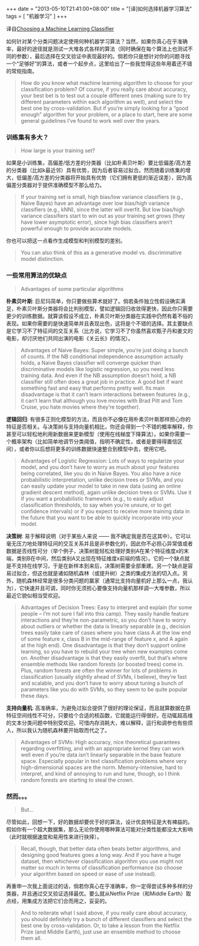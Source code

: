 +++
date = "2013-05-10T21:41:00+08:00"
title = "[译]如何选择机器学习算法"
tags = [ "机器学习" ]
+++

译自[Choosing a Machine Learning Classifier](http://blog.echen.me/2011/04/27/choosing-a-machine-learning-classifier/)

如何针对某个分类问题决定使用何种机器学习算法？当然，如果你真心在乎准确率，最好的途径就是测试一大堆各式各样的算法（同时确保在每个算法上也测试不同的参数），最后选择在交叉验证中表现最好的。倘若你只是想针对你的问题寻找一个“足够好”的算法，或者一个起步点，这里给出了一些我觉得这些年用着还不错的常规指南。

> How do you know what machine learning algorithm to choose for your classification problem? Of course, if you really care about accuracy, your best bet is to test out a couple different ones (making sure to try different parameters within each algorithm as well), and select the best one by cross-validation. But if you’re simply looking for a “good enough” algorithm for your problem, or a place to start, here are some general guidelines I’ve found to work well over the years.


### 训练集有多大？
> How large is your training set?

如果是小训练集，高偏差/低方差的分类器（比如朴素贝叶斯）要比低偏差/高方差的分类器（比如k最近邻）具有优势，因为后者容易过拟合。然而随着训练集的增大，低偏差/高方差的分类器将开始具有优势（它们拥有更低的渐近误差），因为高偏差分类器对于提供准确模型不那么给力。

> If your training set is small, high bias/low variance classifiers (e.g., Naive Bayes) have an advantage over low bias/high variance classifiers (e.g., kNN), since the latter will overfit. But low bias/high variance classifiers start to win out as your training set grows (they have lower asymptotic error), since high bias classifiers aren’t powerful enough to provide accurate models.

你也可以把这一点看作生成模型和判别模型的差别。

> You can also think of this as a generative model vs. discriminative model distinction.

### 一些常用算法的优缺点

> Advantages of some particular algorithms

**朴素贝叶斯**: 巨尼玛简单，你只要做些算术就好了。倘若条件独立性假设确实满足，朴素贝叶斯分类器将会比判别模型，譬如逻辑回归收敛得更快，因此你只需要更少的训练数据。就算该假设不成立，朴素贝叶斯分类器在实践中仍然有着不俗的表现。如果你需要的是快速简单并且表现出色，这将是个不错的选择。其主要缺点是它学习不了特征间的交互关系（比方说，它学习不了你虽然喜欢甄子丹和姜文的电影，却讨厌他们共同出演的电影《关云长》的情况）。

> Advantages of Naive Bayes: Super simple, you’re just doing a bunch of counts. If the NB conditional independence assumption actually holds, a Naive Bayes classifier will converge quicker than discriminative models like logistic regression, so you need less training data. And even if the NB assumption doesn’t hold, a NB classifier still often does a great job in practice. A good bet if want something fast and easy that performs pretty well. Its main disadvantage is that it can’t learn interactions between features (e.g., it can’t learn that although you love movies with Brad Pitt and Tom Cruise, you hate movies where they’re together).

**逻辑回归**: 有很多正则化模型的方法，而且你不必像在用朴素贝叶斯那样担心你的特征是否相关。与决策树与支持向量机相比，你还会得到一个不错的概率解释，你甚至可以轻松地利用新数据来更新模型（使用在线梯度下降算法）。如果你需要一个概率架构（比如简单地调节分类阈值，指明不确定性，或者是要得得置信区间），或者你以后想将更多的训练数据快速整合到模型中去，使用它吧。

> Advantages of Logistic Regression: Lots of ways to regularize your model, and you don’t have to worry as much about your features being correlated, like you do in Naive Bayes. You also have a nice probabilistic interpretation, unlike decision trees or SVMs, and you can easily update your model to take in new data (using an online gradient descent method), again unlike decision trees or SVMs. Use it if you want a probabilistic framework (e.g., to easily adjust classification thresholds, to say when you’re unsure, or to get confidence intervals) or if you expect to receive more training data in the future that you want to be able to quickly incorporate into your model.

**决策树**: 易于解释说明（对于某些人来说 —— 我不确定我是否在这其中）。它可以毫无压力地处理特征间的交互关系并且是非参数化的，因此你不必担心异常值或者数据是否线性可分（举个例子，决策树能轻松处理好类别A在某个特征维度x的末端，类别B在中间，然后类别A又出现在特征维度x前端的情况）。它的一个缺点就是不支持在线学习，于是在新样本到来后，决策树需要全部重建。另一个缺点是容易过拟合，但这也就是诸如随机森林（或提升树）之类的集成方法的切入点。另外，随机森林经常是很多分类问题的赢家（通常比支持向量机好上那么一点，我认为），它快速并且可调，同时你无须担心要像支持向量机那样调一大堆参数，所以最近它貌似相当受欢迎。

> Advantages of Decision Trees: Easy to interpret and explain (for some people – I’m not sure I fall into this camp). They easily handle feature interactions and they’re non-parametric, so you don’t have to worry about outliers or whether the data is linearly separable (e.g., decision trees easily take care of cases where you have class A at the low end of some feature x, class B in the mid-range of feature x, and A again at the high end). One disadvantage is that they don’t support online learning, so you have to rebuild your tree when new examples come on. Another disadvantage is that they easily overfit, but that’s where ensemble methods like random forests (or boosted trees) come in. Plus, random forests are often the winner for lots of problems in classification (usually slightly ahead of SVMs, I believe), they’re fast and scalable, and you don’t have to worry about tuning a bunch of parameters like you do with SVMs, so they seem to be quite popular these days.

**支持向量机**: 高准确率，为避免过拟合提供了很好的理论保证，而且就算数据在原特征空间线性不可分，只要给个合适的核函数，它就能运行得很好。在动辄超高维的文本分类问题中特别受欢迎。可惜内存消耗大，难以解释，运行和调参也有些烦人，所以我认为随机森林要开始取而代之了。

> Advantages of SVMs: High accuracy, nice theoretical guarantees regarding overfitting, and with an appropriate kernel they can work well even if you’re data isn’t linearly separable in the base feature space. Especially popular in text classification problems where very high-dimensional spaces are the norm. Memory-intensive, hard to interpret, and kind of annoying to run and tune, though, so I think random forests are starting to steal the crown.

### 然而。。。

> But…

尽管如此，回想一下，好的数据却要优于好的算法，设计优良特征是大有裨益的。假如你有一个超大数据集，那么无论你使用哪种算法可能对分类性能都没太大影响（此时就根据速度和易用性来进行抉择）。

> Recall, though, that better data often beats better algorithms, and designing good features goes a long way. And if you have a huge dataset, then whichever classification algorithm you use might not matter so much in terms of classification performance (so choose your algorithm based on speed or ease of use instead).

再重申一次我上面说过的话，倘若你真心在乎准确率，你一定得尝试多种多样的分类器，并且通过交叉验证选择最优。要么就从Netflix Prize（和Middle Earth）取点经，用集成方法把它们合而用之，妥妥的。

> And to reiterate what I said above, if you really care about accuracy, you should definitely try a bunch of different classifiers and select the best one by cross-validation. Or, to take a lesson from the Netflix Prize (and Middle Earth), just use an ensemble method to choose them all.

